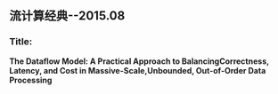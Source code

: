 ## 流计算经典--2015.08

### Title:

**The Dataflow Model: A Practical Approach to BalancingCorrectness, Latency, and Cost in Massive-Scale,Unbounded, Out-of-Order Data Processing**

